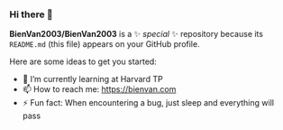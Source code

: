 ### Hi there 👋

**BienVan2003/BienVan2003** is a ✨ _special_ ✨ repository because its `README.md` (this file) appears on your GitHub profile.

Here are some ideas to get you started:

- 🌱 I’m currently learning at Harvard TP
- 📫 How to reach me: https://bienvan.com
- ⚡ Fun fact: When encountering a bug, just sleep and everything will pass
